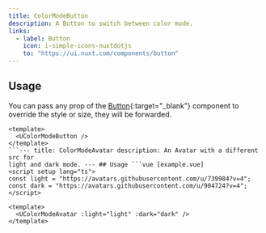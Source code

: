 ```yaml
---
title: ColorModeButton
description: A Button to switch between color mode.
links:
  - label: Button
    icon: i-simple-icons-nuxtdotjs
    to: "https://ui.nuxt.com/components/button"
---
```


## Usage

You can pass any prop of the [Button](https://ui.nuxt.com/components/button){:target="\_blank"} component to override the style or size, they will be forwarded.

````vue [example.vue]
<template>
  <UColorModeButton />
</template>
```--- title: ColorModeAvatar description: An Avatar with a different src for
light and dark mode. --- ## Usage ```vue [example.vue]
<script setup lang="ts">
const light = "https://avatars.githubusercontent.com/u/739984?v=4";
const dark = "https://avatars.githubusercontent.com/u/904724?v=4";
</script>

<template>
  <UColorModeAvatar :light="light" :dark="dark" />
</template>
````